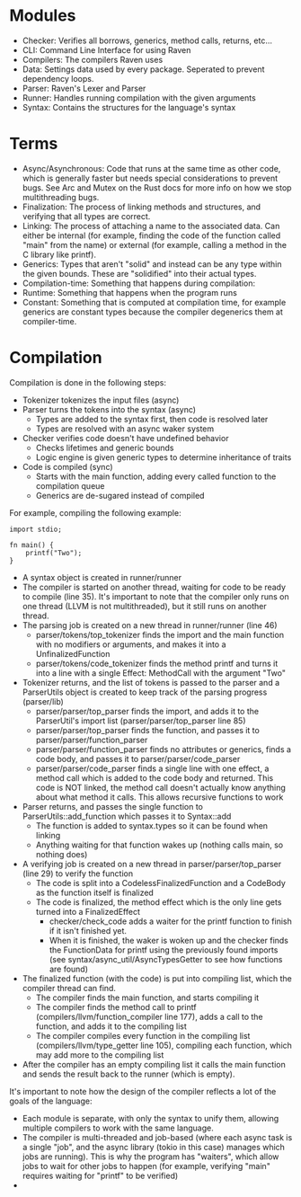 # Modules

- Checker: Verifies all borrows, generics, method calls, returns, etc...
- CLI: Command Line Interface for using Raven
- Compilers: The compilers Raven uses
- Data: Settings data used by every package. Seperated to prevent dependency loops.
- Parser: Raven's Lexer and Parser
- Runner: Handles running compilation with the given arguments
- Syntax: Contains the structures for the language's syntax

# Terms
- Async/Asynchronous: Code that runs at the same time as other code, which is generally faster but needs special considerations to prevent bugs. See Arc and Mutex on the Rust docs for more info on how we stop multithreading bugs.
- Finalization: The process of linking methods and structures, and verifying that all types are correct.
- Linking: The process of attaching a name to the associated data. Can either be internal (for example, finding the code of the function called "main" from the name) or external (for example, calling a method in the C library like printf).
- Generics: Types that aren't "solid" and instead can be any type within the given bounds. These are "solidified" into their actual types.
- Compilation-time: Something that happens during compilation:
- Runtime: Something that happens when the program runs
- Constant: Something that is computed at compilation time, for example generics are constant types because the compiler degenerics them at compiler-time. 

# Compilation

Compilation is done in the following steps:
- Tokenizer tokenizes the input files (async)
- Parser turns the tokens into the syntax (async)
  - Types are added to the syntax first, then code is resolved later
  - Types are resolved with an async waker system
- Checker verifies code doesn't have undefined behavior
  - Checks lifetimes and generic bounds
  - Logic engine is given generic types to determine inheritance of traits
- Code is compiled (sync)
  - Starts with the main function, adding every called function to the compilation queue
  - Generics are de-sugared instead of compiled

For example, compiling the following example:

```
import stdio;

fn main() {
    printf("Two");
}
```

- A syntax object is created in runner/runner
- The compiler is started on another thread, waiting for code to be ready to compile (line 35). It's important to note that the compiler only runs on one thread (LLVM is not multithreaded), but it still runs on another thread.
- The parsing job is created on a new thread in runner/runner (line 46)
  - parser/tokens/top_tokenizer finds the import and the main function with no modifiers or arguments, and makes it into a UnfinalizedFunction
  - parser/tokens/code_tokenizer finds the method printf and turns it into a line with a single Effect: MethodCall with the argument "Two"
- Tokenizer returns, and the list of tokens is passed to the parser and a ParserUtils object is created to keep track of the parsing progress (parser/lib)
  - parser/parser/top_parser finds the import, and adds it to the ParserUtil's import list (parser/parser/top_parser line 85)
  - parser/parser/top_parser finds the function, and passes it to parser/parser/function_parser
  - parser/parser/function_parser finds no attributes or generics, finds a code body, and passes it to parser/parser/code_parser
  - parser/parser/code_parser finds a single line with one effect, a method call which is added to the code body and returned. This code is NOT linked, the method call doesn't actually know anything about what method it calls. This allows recursive functions to work
- Parser returns, and passes the single function to ParserUtils::add_function which passes it to Syntax::add
  - The function is added to syntax.types so it can be found when linking
  - Anything waiting for that function wakes up (nothing calls main, so nothing does)
- A verifying job is created on a new thread in parser/parser/top_parser (line 29) to verify the function
  - The code is split into a CodelessFinalizedFunction and a CodeBody as the function itself is finalized
  - The code is finalized, the method effect which is the only line gets turned into a FinalizedEffect
    - checker/check_code adds a waiter for the printf function to finish if it isn't finished yet.
    - When it is finished, the waker is woken up and the checker finds the FunctionData for printf using the previously found imports (see syntax/async_util/AsyncTypesGetter to see how functions are found)
- The finalized function (with the code) is put into compiling list, which the compiler thread can find.
  - The compiler finds the main function, and starts compiling it
  - The compiler finds the method call to printf (compilers/llvm/function_compiler line 177), adds a call to the function, and adds it to the compiling list
  - The compiler compiles every function in the compiling list (compilers/llvm/type_getter line 105), compiling each function, which may add more to the compiling list
- After the compiler has an empty compiling list it calls the main function and sends the result back to the runner (which is empty).

It's important to note how the design of the compiler reflects a lot of the goals of the language:
- Each module is separate, with only the syntax to unify them, allowing multiple compilers to work with the same language.
- The compiler is multi-threaded and job-based (where each async task is a single "job", and the async library (tokio in this case) manages which jobs are running). This is why the program has "waiters", which allow jobs to wait for other jobs to happen (for example, verifying "main" requires waiting for "printf" to be verified)
- 